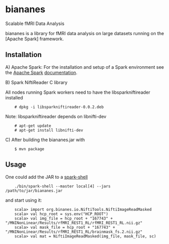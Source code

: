 biananes
========

Scalable fMRI Data Analysis

biananes is a library for fMRI data analysis on large datasets running on the [Apache Spark] framework. 

Installation
------------

A) Apache Spark: For the installation and setup of a Spark environment see the [Apache Spark](https://spark.apache.org//) [documentation](http://spark.apache.org/docs/latest/).

B) Spark NiftiReader C library

All nodes running Spark workers need to have the libsparkniftireader installed

        # dpkg -i libsparkniftireader-0.0.2.deb
        
Note: libsparkniftireader depends on libnifti-dev

        # apt-get update
        # apt-get install libnifti-dev
        
C) After building the biananes.jar with

        $ mvn package
      
Usage
-----
      
One could add the JAR to a [spark-shell](https://spark.apache.org/docs/latest/)

        ./bin/spark-shell --master local[4] --jars /path/to/jar/biananes.jar

and start using it:

        scala> import org.binanes.io.NiftiTools.NiftiImageReadMasked
        scala> val hcp_root = sys.env("HCP_ROOT")
        scala> val img_file = hcp_root + "167743" + "/MNINonLinear/Results/rfMRI_REST1_RL/rfMRI_REST1_RL.nii.gz"
        scala> val mask_file = hcp_root + "167743" + "/MNINonLinear/Results/rfMRI_REST1_RL/brainmask_fs.2.nii.gz"
        scala> val mat = NiftiImageReadMasked(img_file, mask_file, sc)
